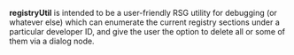 __registryUtil__ is intended to be a user-friendly RSG utility for debugging (or whatever else) which can enumerate the current registry sections under a particular developer ID, and give the user the option to delete all or some of them via a dialog node.
